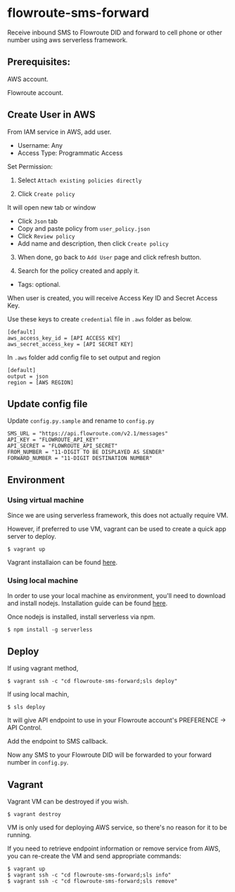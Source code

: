 # flowroute-sms-forward

Receive inbound SMS to Flowroute DID and forward to cell phone or other number using aws serverless framework.


## Prerequisites:

AWS account.

Flowroute account.


## Create User in AWS

From IAM service in AWS, add user.  

- Username: Any
- Access Type: Programmatic Access

Set Permission:

1. Select `Attach existing policies directly`

2. Click `Create policy`

It will open new tab or window
- Click `Json` tab
- Copy and paste policy from `user_policy.json`
- Click `Review policy`
- Add name and description, then click `Create policy`

3. When done, go back to `Add User` page and click refresh button.

4. Search for the policy created and apply it.
- Tags: optional.

When user is created, you will receive Access Key ID and Secret Access Key.

Use these keys to create `credential` file in `.aws` folder as below.
```
[default]
aws_access_key_id = [API ACCESS KEY]
aws_secret_access_key = [API SECRET KEY]
```

In `.aws` folder add config file to set output and region
```
[default]
output = json
region = [AWS REGION]
```


## Update config file
Update `config.py.sample` and rename to `config.py`
```
SMS_URL = "https://api.flowroute.com/v2.1/messages"
API_KEY = "FLOWROUTE_API_KEY"
API_SECRET = "FLOWROUTE_API_SECRET"
FROM_NUMBER = "11-DIGIT TO BE DISPLAYED AS SENDER"
FORWARD_NUMBER = "11-DIGIT DESTINATION NUMBER"
```


## Environment

### Using virtual machine

Since we are using serverless framework, this does not actually require VM.  

However, if preferred to use VM, vagrant can be used to create a quick app server to deploy.
```shell
$ vagrant up
```
Vagrant installaion can be found [here](https://www.vagrantup.com/docs/installation/).


### Using local machine

In order to use your local machine as environment, you'll need to download and install nodejs.  Installation guide can be found [here](https://nodejs.org/en/download/package-manager/).

Once nodejs is installed, install serverless via npm.
```shell
$ npm install -g serverless
```


## Deploy

If using vagrant method, 
```shell
$ vagrant ssh -c "cd flowroute-sms-forward;sls deploy"
```

If using local machin,
```shell
$ sls deploy
```

It will give API endpoint to use in your Flowroute account's PREFERENCE -> API Control.  

Add the endpoint to SMS callback.

Now any SMS to your Flowroute DID will be forwarded to your forward number in `config.py`.  


## Vagrant

Vagrant VM can be destroyed if you wish. 
```shell
$ vagrant destroy
```
VM is only used for deploying AWS service, so there's no reason for it to be running. 


If you need to retrieve endpoint information or remove service from AWS, you can re-create the VM and send appropriate commands:
```shell
$ vagrant up
$ vagrant ssh -c "cd flowroute-sms-forward;sls info"
$ vagrant ssh -c "cd flowroute-sms-forward;sls remove"
```
